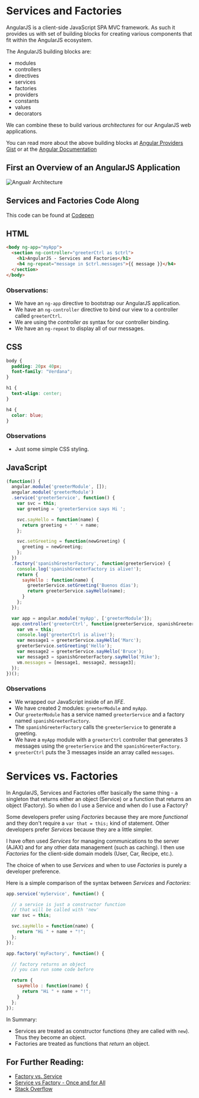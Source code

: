 # Services and Factories

AngularJS is a client-side JavaScript SPA MVC framework. As such it provides us with set of building blocks for creating various components that fit within the AngularJS ecosystem.

The AngularJS building blocks are:

* modules
* controllers
* directives
* services
* factories
* providers
* constants
* values
* decorators

We can combine these to build various _architectures_ for our AngularJS web applications.

You can read more about the above building blocks at [Angular Providers Gist](https://gist.github.com/demisx/9605099) or at the [Angular Documentation](https://docs.angularjs.org/api/ng/type/angular.Module)

## First an Overview of an AngularJS Application

![Angualr Architecture](https://raw.githubusercontent.com/ATL-WDI-Curriculum/angular-intro/master/images/angular-architecture-large.png)

## Services and Factories Code Along

This code can be found at [Codepen](http://codepen.io/drmikeh/pen/EaxgOe?editors=111)

## HTML

```html
<body ng-app="myApp">
  <section ng-controller="greeterCtrl as $ctrl">
    <h1>AngularJS - Services and Factories</h1>
    <h4 ng-repeat="message in $ctrl.messages">{{ message }}</h4>
  </section>
</body>
```

### Observations:

* We have an `ng-app` directive to bootstrap our AngularJS application.
* We have an `ng-controller` directive to bind our view to a controller called `greeterCtrl`.
* We are using the _controller as_ syntax for our controller binding.
* We have an `ng-repeat` to display all of our messages.

## CSS

```css
body {
  padding: 20px 40px;
  font-family: "Verdana";
}

h1 {
  text-align: center;
}

h4 {
  color: blue;
}
```

### Observations

* Just some simple CSS styling.

## JavaScript

```javascript
(function() {
  angular.module('greeterModule', []);
  angular.module('greeterModule')
  .service('greeterService', function() {
    var svc = this;
    var greeting = 'greeterService says Hi ';

    svc.sayHello = function(name) {
      return greeting + ' ' + name;
    };

    svc.setGreeting = function(newGreeting) {
      greeting = newGreeting;
    };
  })
  .factory('spanishGreeterFactory', function(greeterService) {
    console.log('spanishGreeterFactory is alive!');
    return {
      sayHello : function(name) {
        greeterService.setGreeting('Buenos días');
        return greeterService.sayHello(name);
      }
    };
  });

  var app = angular.module('myApp', ['greeterModule']);
  app.controller('greeterCtrl', function(greeterService, spanishGreeterFactory) {
    var vm = this;
    console.log('greeterCtrl is alive!');
    var message1 = greeterService.sayHello('Marc');
    greeterService.setGreeting('Hello');
    var message2 = greeterService.sayHello('Bruce');
    var message3 = spanishGreeterFactory.sayHello('Mike');
    vm.messages = [message1, message2, message3];
  });
})();
```

### Observations

* We wrapped our JavaScript inside of an _IIFE_.
* We have created 2 modules: `greeterModule` and `myApp`.
* Our `greeterModule` has a service named `greeterService` and a factory named `spanishGreeterFactory`.
* The `spanishGreeterFactory` calls the `greeterService` to generate a greeting.
* We have a `myApp` module with a `greeterCtrl` controller that generates 3 messages using the `greeterService` and the `spanishGreeterFactory`.
* `greeterCtrl` puts the 3 messages inside an array called `messages`.

# Services vs. Factories

In AngularJS, Services and Factories offer basically the same thing - a singleton that returns either an object (Service) or a function that returns an object (Factory). So when do I use a Service and when do I use a Factory?

Some developers prefer using _Factories_ because they are more _functional_ and they don't require a `var that = this;` kind of statement. Other developers prefer _Services_ because they are a little simpler.

I have often used _Services_ for managing communications to the server (AJAX) and for any other data management (such as caching). I then use _Factories_ for the client-side domain models (User, Car, Recipe, etc.).

The choice of when to use _Services_ and when to use _Factories_ is purely a developer preference.

Here is a simple comparison of the syntax between _Services_ and _Factories_:

```javascript
app.service('myService', function() {

  // a service is just a constructor function
  // that will be called with 'new'
  var svc = this;

  svc.sayHello = function(name) {
    return "Hi " + name + "!";
  };
});

app.factory('myFactory', function() {

  // factory returns an object
  // you can run some code before

  return {
    sayHello : function(name) {
      return "Hi " + name + "!";
    }
  };
});
```

In Summary:

* Services are treated as constructor functions (they are called with `new`). Thus they become an object.
* Factories are treated as functions that _return_ an object.


## For Further Reading:

* [Factory vs. Service](https://toddmotto.com/factory-versus-service)
* [Service vs Factory - Once and for All](http://blog.thoughtram.io//angular/2015/07/07/service-vs-factory-once-and-for-all.html)
* [Stack Overflow](http://stackoverflow.com/questions/13762228/confused-about-service-vs-factory)
